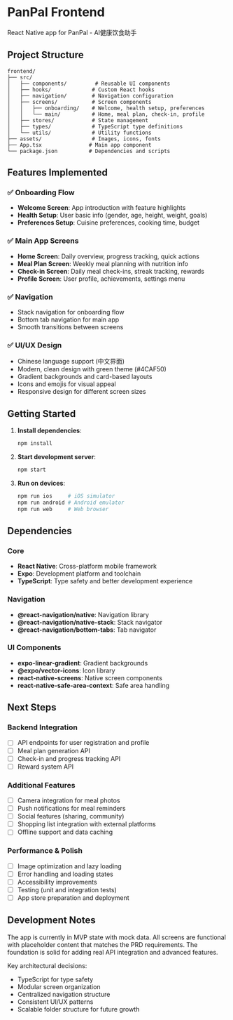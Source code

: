 # PanPal Frontend

React Native app for PanPal - AI健康饮食助手

## Project Structure

```
frontend/
├── src/
│   ├── components/         # Reusable UI components
│   ├── hooks/             # Custom React hooks
│   ├── navigation/        # Navigation configuration
│   ├── screens/           # Screen components
│   │   ├── onboarding/    # Welcome, health setup, preferences
│   │   └── main/          # Home, meal plan, check-in, profile
│   ├── stores/            # State management
│   ├── types/             # TypeScript type definitions
│   └── utils/             # Utility functions
├── assets/                # Images, icons, fonts
├── App.tsx               # Main app component
└── package.json          # Dependencies and scripts
```

## Features Implemented

### ✅ Onboarding Flow
- **Welcome Screen**: App introduction with feature highlights
- **Health Setup**: User basic info (gender, age, height, weight, goals)
- **Preferences Setup**: Cuisine preferences, cooking time, budget

### ✅ Main App Screens
- **Home Screen**: Daily overview, progress tracking, quick actions
- **Meal Plan Screen**: Weekly meal planning with nutrition info
- **Check-in Screen**: Daily meal check-ins, streak tracking, rewards
- **Profile Screen**: User profile, achievements, settings menu

### ✅ Navigation
- Stack navigation for onboarding flow
- Bottom tab navigation for main app
- Smooth transitions between screens

### ✅ UI/UX Design
- Chinese language support (中文界面)
- Modern, clean design with green theme (#4CAF50)
- Gradient backgrounds and card-based layouts
- Icons and emojis for visual appeal
- Responsive design for different screen sizes

## Getting Started

1. **Install dependencies**:
   ```bash
   npm install
   ```

2. **Start development server**:
   ```bash
   npm start
   ```

3. **Run on devices**:
   ```bash
   npm run ios     # iOS simulator
   npm run android # Android emulator
   npm run web     # Web browser
   ```

## Dependencies

### Core
- **React Native**: Cross-platform mobile framework
- **Expo**: Development platform and toolchain
- **TypeScript**: Type safety and better development experience

### Navigation
- **@react-navigation/native**: Navigation library
- **@react-navigation/native-stack**: Stack navigator
- **@react-navigation/bottom-tabs**: Tab navigator

### UI Components
- **expo-linear-gradient**: Gradient backgrounds
- **@expo/vector-icons**: Icon library
- **react-native-screens**: Native screen components
- **react-native-safe-area-context**: Safe area handling

## Next Steps

### Backend Integration
- [ ] API endpoints for user registration and profile
- [ ] Meal plan generation API
- [ ] Check-in and progress tracking API
- [ ] Reward system API

### Additional Features
- [ ] Camera integration for meal photos
- [ ] Push notifications for meal reminders
- [ ] Social features (sharing, community)
- [ ] Shopping list integration with external platforms
- [ ] Offline support and data caching

### Performance & Polish
- [ ] Image optimization and lazy loading
- [ ] Error handling and loading states
- [ ] Accessibility improvements
- [ ] Testing (unit and integration tests)
- [ ] App store preparation and deployment

## Development Notes

The app is currently in MVP state with mock data. All screens are functional with placeholder content that matches the PRD requirements. The foundation is solid for adding real API integration and advanced features.

Key architectural decisions:
- TypeScript for type safety
- Modular screen organization
- Centralized navigation structure
- Consistent UI/UX patterns
- Scalable folder structure for future growth